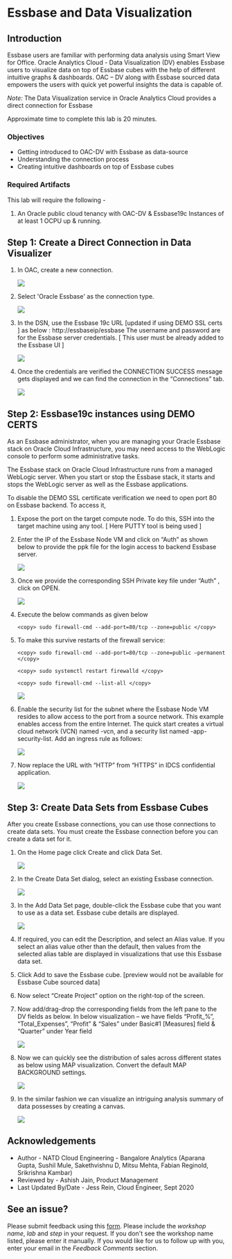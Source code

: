 # Essbase and Data Visualization

## Introduction

Essbase users are familiar with performing data analysis using Smart View for Office. Oracle Analytics Cloud - Data Visualization (DV) enables Essbase users to visualize data on top of Essbase cubes with the help of different intuitive graphs & dashboards. OAC – DV along with Essbase sourced data empowers the users with quick yet powerful insights the data is capable of.  

*Note:* The Data Visualization service in Oracle Analytics Cloud provides a direct connection for Essbase

Approximate time to complete this lab is 20 minutes.

### Objectives

* Getting introduced to OAC-DV with Essbase as data-source
* Understanding the connection process
* Creating intuitive dashboards on top of Essbase cubes

### Required Artifacts

This lab will require the following -

  1.	An Oracle public cloud tenancy with OAC-DV & Essbase19c Instances of at least 1 OCPU up & running.


## **Step 1:** Create a Direct Connection in Data Visualizer

1. In OAC, create a new connection.

    ![](./images/image18_1.png "")

2. Select 'Oracle Essbase' as the connection type.

    ![](./images/image18_2.png "")

3. In the DSN, use the Essbase 19c URL [updated if using DEMO SSL certs ] as below :
http://essbaseip/essbase
The username and password are for the Essbase server credentials. [ This user must be already added to the Essbase UI ]

    ![](./images/image18_3.png "")

4. Once the credentials are verified the CONNECTION SUCCESS message gets displayed and we can find the connection in the “Connections” tab.

    ![](./images/image18_4.png "")

## **Step 2:** Essbase19c instances using DEMO CERTS

As an Essbase administrator, when you are managing your Oracle Essbase stack on Oracle Cloud Infrastructure, you may need access to the WebLogic console to perform some administrative tasks.

The Essbase stack on Oracle Cloud Infrastructure runs from a managed WebLogic server. When you start or stop the Essbase stack, it starts and stops the WebLogic server as well as the Essbase applications.

To disable the DEMO SSL certificate verification we need to open port 80 on Essbase backend. To access it,

1.	Expose the port on the target compute node. To do this, SSH into the target machine  using any tool. [ Here PUTTY tool is being used ]

2.	Enter the IP of the Essbase Node VM and click on “Auth” as shown below to provide the ppk file for the login access to backend Essbase server.

    ![](./images/image18_5.png "")

3.	Once we provide the corresponding SSH Private key file under “Auth” , click on OPEN.

    ![](./images/image18_6.png "")

4.	Execute the below commands as given below

    ``<copy> sudo firewall-cmd --add-port=80/tcp --zone=public </copy>``

5. To make this survive restarts of the firewall service:

    ``<copy> sudo firewall-cmd --add-port=80/tcp --zone=public –permanent </copy>``

    ``<copy> sudo systemctl restart firewalld </copy>``

    ``<copy> sudo firewall-cmd --list-all </copy>``

    ![](./images/image18_7.png "")

6.  Enable the security list for the subnet where the Essbase Node VM resides to allow access to the port from a source network. This example enables access from the entire Internet. The quick start creates a virtual cloud network (VCN) named <prefix>-vcn, and a security list named <prefix>-app-security-list. Add an ingress rule as follows:

    ![](./images/image18_8.png "")

7. Now replace the URL with “HTTP” from “HTTPS” in IDCS confidential application.

    ![](./images/image18_9.png "")

## **Step 3:** Create Data Sets from Essbase Cubes

After you create Essbase connections, you can use those connections to create data sets. You must create the Essbase connection before you can create a data set for it.

1.	On the Home page click Create and click Data Set.

    ![](./images/image18_10.png "")

2.	In the Create Data Set dialog, select an existing Essbase connection.

    ![](./images/image18_11.png "")

3.	In the Add Data Set page, double-click the Essbase cube that you want to use as a data set. Essbase cube details are displayed.

    ![](./images/image18_12.png "")

4.	If required, you can edit the Description, and select an Alias value. If you select an alias value other than the default, then values from the selected alias table are displayed in visualizations that use this Essbase data set.

5.	Click Add to save the Essbase cube. [preview would not be available for Essbase Cube sourced data]

6.	Now select “Create Project” option on the right-top of the screen.

7.	Now add/drag-drop the corresponding fields from the left pane to the DV fields as below. In below visualization – we have fields “Profit_%”, “Total_Expenses”, “Profit” & “Sales” under Basic#1 [Measures] field & “Quarter” under Year field      

    ![](./images/image18_13.png "")

8.	Now we can quickly see the distribution of sales across different states as below using MAP visualization. Convert the default MAP BACKGROUND settings.

    ![](./images/image18_14.png "")

9.	In the similar fashion we can visualize an intriguing analysis summary of data possesses by creating a canvas.

    ![](./images/image18_15.png "")

## Acknowledgements

* Author - NATD Cloud Engineering - Bangalore Analytics (Aparana Gupta, Sushil Mule, Sakethvishnu D, Mitsu Mehta, Fabian Reginold, Srikrishna Kambar)
* Reviewed by - Ashish Jain, Product Management
* Last Updated By/Date - Jess Rein, Cloud Engineer, Sept 2020

## See an issue?
Please submit feedback using this [form](https://apexapps.oracle.com/pls/apex/f?p=133:1:::::P1_FEEDBACK:1). Please include the *workshop name*, *lab* and *step* in your request.  If you don't see the workshop name listed, please enter it manually. If you would like for us to follow up with you, enter your email in the *Feedback Comments* section.
